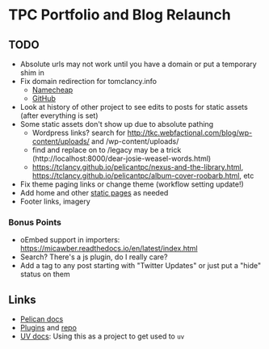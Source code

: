 # TPC Portfolio and Blog Relaunch

## TODO

- Absolute urls may not work until you have a domain or put a temporary shim in
- Fix domain redirection for tomclancy.info
  - [Namecheap](https://www.namecheap.com/support/knowledgebase/article.aspx/9645/2208/how-do-i-link-my-domain-to-github-pages/)
  - [GitHub](https://docs.github.com/en/pages/configuring-a-custom-domain-for-your-github-pages-site/managing-a-custom-domain-for-your-github-pages-site)
- Look at history of other project to see edits to posts for static assets (after everything is set)
- Some static assets don't show up due to absolute pathing
  - Wordpress links? search for http://tkc.webfactional.com/blog/wp-content/uploads/ and /wp-content/uploads/
  - find and replace on to /legacy may be a trick (http://localhost:8000/dear-josie-weasel-words.html)
  - https://tclancy.github.io/pelicantpc/nexus-and-the-library.html, https://tclancy.github.io/pelicantpc/album-cover-roobarb.html, etc
- Fix theme paging links or change theme (workflow setting update!)
- Add home and other [static pages](https://docs.getpelican.com/en/latest/content.html#pages) as needed
- Footer links, imagery

### Bonus Points

- oEmbed support in importers: https://micawber.readthedocs.io/en/latest/index.html
- Search? There's a js plugin, do I really care?
- Add a tag to any post starting with "Twitter Updates" or just put a "hide" status on them

## Links

- [Pelican docs](https://docs.getpelican.com/en/latest/)
- [Plugins](https://docs.getpelican.com/en/latest/plugins.html) and [repo](https://github.com/pelican-plugins)
- [UV docs](https://docs.astral.sh/uv/): Using this as a project to get used to `uv`